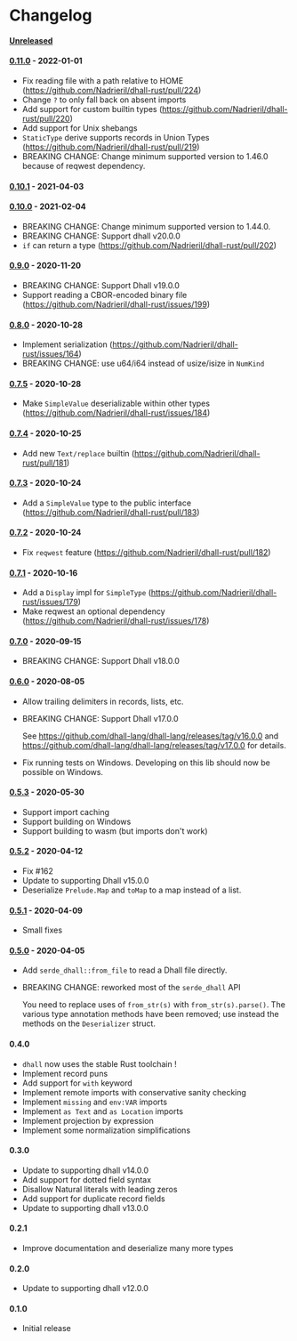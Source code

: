 # Changelog

#### [Unreleased]

#### [0.11.0] - 2022-01-01

- Fix reading file with a path relative to HOME (https://github.com/Nadrieril/dhall-rust/pull/224)
- Change `?` to only fall back on absent imports
- Add support for custom builtin types (https://github.com/Nadrieril/dhall-rust/pull/220)
- Add support for Unix shebangs
- `StaticType` derive supports records in Union Types (https://github.com/Nadrieril/dhall-rust/pull/219)
- BREAKING CHANGE: Change minimum supported version to 1.46.0 because of reqwest dependency.

#### [0.10.1] - 2021-04-03

#### [0.10.0] - 2021-02-04

- BREAKING CHANGE: Change minimum supported version to 1.44.0.
- BREAKING CHANGE: Support dhall v20.0.0
- `if` can return a type (https://github.com/Nadrieril/dhall-rust/pull/202)

#### [0.9.0] - 2020-11-20

- BREAKING CHANGE: Support Dhall v19.0.0
- Support reading a CBOR-encoded binary file (https://github.com/Nadrieril/dhall-rust/issues/199)

#### [0.8.0] - 2020-10-28

- Implement serialization (https://github.com/Nadrieril/dhall-rust/issues/164)
- BREAKING CHANGE: use u64/i64 instead of usize/isize in `NumKind`

#### [0.7.5] - 2020-10-28

- Make `SimpleValue` deserializable within other types (https://github.com/Nadrieril/dhall-rust/issues/184)

#### [0.7.4] - 2020-10-25

- Add new `Text/replace` builtin (https://github.com/Nadrieril/dhall-rust/pull/181)

#### [0.7.3] - 2020-10-24

- Add a `SimpleValue` type to the public interface (https://github.com/Nadrieril/dhall-rust/pull/183)

#### [0.7.2] - 2020-10-24

- Fix `reqwest` feature (https://github.com/Nadrieril/dhall-rust/pull/182)

#### [0.7.1] - 2020-10-16

- Add a `Display` impl for `SimpleType` (https://github.com/Nadrieril/dhall-rust/issues/179)
- Make reqwest an optional dependency (https://github.com/Nadrieril/dhall-rust/issues/178)

#### [0.7.0] - 2020-09-15

- BREAKING CHANGE: Support Dhall v18.0.0

#### [0.6.0] - 2020-08-05

- Allow trailing delimiters in records, lists, etc.
- BREAKING CHANGE: Support Dhall v17.0.0

    See https://github.com/dhall-lang/dhall-lang/releases/tag/v16.0.0 and
    https://github.com/dhall-lang/dhall-lang/releases/tag/v17.0.0 for details.

- Fix running tests on Windows. Developing on this lib should now be possible on Windows.

#### [0.5.3] - 2020-05-30

- Support import caching
- Support building on Windows
- Support building to wasm (but imports don't work)

#### [0.5.2] - 2020-04-12

- Fix #162
- Update to supporting Dhall v15.0.0
- Deserialize `Prelude.Map` and `toMap` to a map instead of a list.

#### [0.5.1] - 2020-04-09

- Small fixes

#### [0.5.0] - 2020-04-05

- Add `serde_dhall::from_file` to read a Dhall file directly.
- BREAKING CHANGE: reworked most of the `serde_dhall` API

    You need to replace uses of `from_str(s)` with `from_str(s).parse()`. The
    various type annotation methods have been removed; use instead the methods on
    the `Deserializer` struct.

#### 0.4.0

- `dhall` now uses the stable Rust toolchain !
- Implement record puns
- Add support for `with` keyword
- Implement remote imports with conservative sanity checking
- Implement `missing` and `env:VAR` imports
- Implement `as Text` and `as Location` imports
- Implement projection by expression
- Implement some normalization simplifications

#### 0.3.0

- Update to supporting dhall v14.0.0
- Add support for dotted field syntax
- Disallow Natural literals with leading zeros
- Add support for duplicate record fields
- Update to supporting dhall v13.0.0

#### 0.2.1

- Improve documentation and deserialize many more types

#### 0.2.0

- Update to supporting dhall v12.0.0

#### 0.1.0

- Initial release

<!-- next-url -->
[Unreleased]: https://github.com/Nadrieril/dhall-rust/compare/serde_dhall-v0.11.0...HEAD
[0.11.0]: https://github.com/Nadrieril/dhall-rust/compare/serde_dhall-v0.10.1...serde_dhall-v0.11.0
[0.10.1]: https://github.com/Nadrieril/dhall-rust/compare/serde_dhall-v0.10.0...serde_dhall-v0.10.1
[0.10.0]: https://github.com/Nadrieril/dhall-rust/compare/serde_dhall-v0.9.0...serde_dhall-v0.10.0
[0.9.0]: https://github.com/Nadrieril/dhall-rust/compare/serde_dhall-v0.8.0...serde_dhall-v0.9.0
[0.8.0]: https://github.com/Nadrieril/dhall-rust/compare/serde_dhall-v0.7.5...serde_dhall-v0.8.0
[0.7.5]: https://github.com/Nadrieril/dhall-rust/compare/serde_dhall-v0.7.4...serde_dhall-v0.7.5
[0.7.4]: https://github.com/Nadrieril/dhall-rust/compare/serde_dhall-v0.7.3...serde_dhall-v0.7.4
[0.7.3]: https://github.com/Nadrieril/dhall-rust/compare/serde_dhall-v0.7.2...serde_dhall-v0.7.3
[0.7.2]: https://github.com/Nadrieril/dhall-rust/compare/serde_dhall-v0.7.1...serde_dhall-v0.7.2
[0.7.1]: https://github.com/Nadrieril/dhall-rust/compare/serde_dhall-v0.7.0...serde_dhall-v0.7.1
[0.7.0]: https://github.com/Nadrieril/dhall-rust/compare/serde_dhall-v0.6.0...serde_dhall-v0.7.0
[0.6.0]: https://github.com/Nadrieril/dhall-rust/compare/serde_dhall-v0.5.3...serde_dhall-v0.6.0
[0.5.3]: https://github.com/Nadrieril/dhall-rust/compare/serde_dhall-v0.5.2...serde_dhall-v0.5.3
[0.5.2]: https://github.com/Nadrieril/dhall-rust/compare/serde_dhall-v0.5.1...serde_dhall-v0.5.2
[0.5.1]: https://github.com/Nadrieril/dhall-rust/compare/serde_dhall-v0.5.0...serde_dhall-v0.5.1
[0.5.0]: https://github.com/Nadrieril/dhall-rust/compare/serde_dhall-v0.4.0...serde_dhall-v0.5.0
